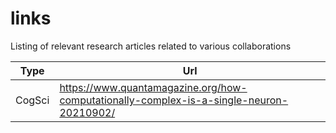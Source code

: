# links
Listing of relevant research articles related to various collaborations

| Type 	| Url 	|
|------	|-----	|
| CogSci | https://www.quantamagazine.org/how-computationally-complex-is-a-single-neuron-20210902/ |


